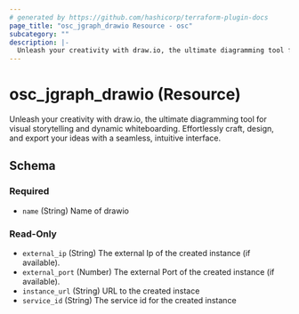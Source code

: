 ```yaml
---
# generated by https://github.com/hashicorp/terraform-plugin-docs
page_title: "osc_jgraph_drawio Resource - osc"
subcategory: ""
description: |-
  Unleash your creativity with draw.io, the ultimate diagramming tool for visual storytelling and dynamic whiteboarding. Effortlessly craft, design, and export your ideas with a seamless, intuitive interface.
---
```


# osc_jgraph_drawio (Resource)

Unleash your creativity with draw.io, the ultimate diagramming tool for visual storytelling and dynamic whiteboarding. Effortlessly craft, design, and export your ideas with a seamless, intuitive interface.



<!-- schema generated by tfplugindocs -->
## Schema

### Required

- `name` (String) Name of drawio

### Read-Only

- `external_ip` (String) The external Ip of the created instance (if available).
- `external_port` (Number) The external Port of the created instance (if available).
- `instance_url` (String) URL to the created instace
- `service_id` (String) The service id for the created instance
